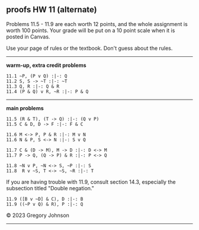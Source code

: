 ## proofs HW 11 (alternate)

Problems 11.5 - 11.9 are each worth 12 points, and the whole assignment is worth 100 points. Your grade will be put on a 10 point scale when it is posted in Canvas. 

Use your page of rules or the textbook. Don't guess about the rules. 

---

**warm-up, extra credit problems**

~~~{.ProofChecker .JohnsonSL options="fonts tabindent render" guides="fitch" points="1" late-credit="1"}
11.1 ~P, (P v Q) :|-: Q
11.2 S, S -> ~T :|-: ~T
11.3 Q, R :|-: Q & R 
11.4 (P & Q) v R, ~R :|-: P & Q
~~~

---

**main problems**

~~~{.ProofChecker .JohnsonSL options="fonts tabindent render" guides="fitch" points="12" late-credit="12"}
11.5 (R & T), (T -> Q) :|-: (Q v P)
11.5 C & D, D -> F :|-: F & C

11.6 M <-> P, P & R :|-: M v N
11.6 N & P, S <-> N :|-: S v Q

11.7 C & (D -> M), M -> D :|-: D <-> M
11.7 P -> Q, (Q -> P) & R :|-: P <-> Q

11.8 ~N v P, ~N <-> S, ~P :|-: S
11.8  R v ~S, T <-> ~S, ~R :|-: T
~~~

If you are having trouble with 11.9, consult section 14.3, especially the subsection titled "Double negation."

~~~{.ProofChecker .JohnsonSL options="fonts tabindent render" guides="fitch" points="12" late-credit="12"}
11.9 ([B v ~D] & C), D :|-: B
11.9 ((~P v Q) & R), P :|-: Q
~~~

&copy; 2023 Gregory Johnson 

---
